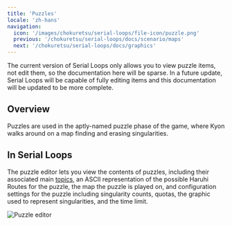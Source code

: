 ```yaml
---
title: 'Puzzles'
locale: 'zh-hans'
navigation:
  icon: '/images/chokuretsu/serial-loops/file-icon/puzzle.png'
  previous: '/chokuretsu/serial-loops/docs/scenario/maps'
  next: '/chokuretsu/serial-loops/docs/graphics'
---
```


The current version of Serial Loops only allows you to view puzzle items, not edit them, so the documentation here will be sparse.
In a future update, Serial Loops will be capable of fully editing items and this documentation will be updated to be more complete.

## Overview
Puzzles are used in the aptly-named puzzle phase of the game, where Kyon walks around on a map finding and erasing singularities.

## In Serial Loops
The puzzle editor lets you view the contents of puzzles, including their associated main [topics](../misc/topics), an ASCII representation of the
possible Haruhi Routes for the puzzle, the map the puzzle is played on, and configuration settings for the puzzle including singularity counts,
quotas, the graphic used to represent singularities, and the time limit.

![Puzzle editor](/images/chokuretsu/serial-loops/puzzle-editing.png)